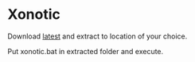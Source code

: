 # Xonotic
Download [latest](https://xonotic.org/download/) and extract to location of your choice.

Put xonotic.bat in extracted folder and execute.
